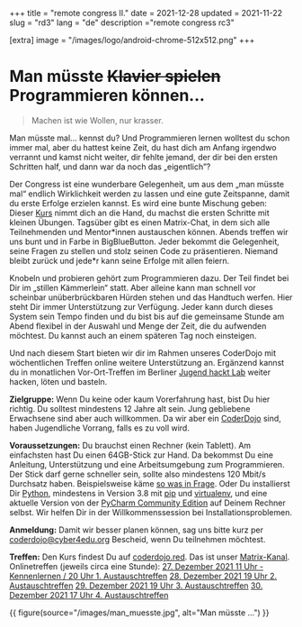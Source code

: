 +++
title = "remote congress II."
date = 2021-12-28
updated = 2021-11-22
slug = "rd3"
lang = "de"
description ="remote congress rc3"

[extra]
image = "/images/logo/android-chrome-512x512.png"
+++

# Man müsste ~~Klavier spielen~~ Programmieren können...

> Machen ist wie Wollen, nur krasser.

Man müsste mal... kennst du? Und Programmieren lernen wolltest du schon immer
mal, aber du hattest keine Zeit, du hast dich am Anfang irgendwo verrannt und
kamst nicht weiter, dir fehlte jemand, der dir bei den ersten Schritten half,
und dann war da noch das „eigentlich”?

Der Congress ist eine wunderbare Gelegenheit, um aus dem „man müsste mal“
endlich Wirklichkeit werden zu lassen und eine gute Zeitspanne, damit du erste
Erfolge erzielen kannst. Es wird eine bunte Mischung geben: Dieser
[Kurs](https://coderdojo.red) nimmt dich an die Hand, du machst die ersten
Schritte mit kleinen Übungen. Tagsüber gibt es einen Matrix-Chat, in dem sich
alle Teilnehmenden und Mentor\*innen austauschen können. Abends treffen wir uns
bunt und in Farbe in BigBlueButton. Jeder bekommt die Gelegenheit, seine Fragen
zu stellen und stolz seinen Code zu präsentieren. Niemand bleibt zurück und
jede\*r kann seine Erfolge mit allen feiern.

Knobeln und probieren gehört zum Programmieren dazu. Der Teil findet bei Dir im
„stillen Kämmerlein“ statt. Aber alleine kann man schnell vor scheinbar
unüberbrückbaren Hürden stehen und das Handtuch werfen. Hier steht Dir immer
Unterstützung zur Verfügung. Jeder kann durch dieses System sein Tempo finden
und du bist bis auf die gemeinsame Stunde am Abend flexibel in der Auswahl und
Menge der Zeit, die du aufwenden möchtest. Du kannst auch an einem späteren Tag
noch einsteigen.

Und nach diesem Start bieten wir dir im Rahmen unseres CoderDojo mit
wöchentlichen Treffen online weitere Unterstützung an. Ergänzend kannst du in
monatlichen Vor-Ort-Treffen im Berliner
[Jugend hackt Lab](https://jugendhackt.org/lab/berlin/) weiter hacken, löten und
basteln.

**Zielgruppe:** Wenn Du keine oder kaum Vorerfahrung hast, bist Du hier richtig.
Du solltest mindestens 12 Jahre alt sein. Jung gebliebene Erwachsene sind aber
auch willkommen. Da wir aber ein [CoderDojo](https://coderdojo.red) sind, haben
Jugendliche Vorrang, falls es zu voll wird.

**Voraussetzungen:** Du brauchst einen Rechner (kein Tablett). Am einfachsten
hast Du einen 64GB-Stick zur Hand. Da bekommst Du eine Anleitung, Unterstützung
und eine Arbeitsumgebung zum Programmieren. Der Stick darf gerne schneller sein,
sollte also mindestens 120 Mbit/s Durchsatz haben. Beispielsweise käme
[so was in Frage](https://www.reichelt.de/de/de/usb-stick-usb-3-2-gen1-64gb-cruzer-extreme-go-sdcz810-064g-g46-p298210.html?utm_source=Preisvergleich_&utm_medium=CPC&utm_campaign=Preisvergleich_&utm_source=psuma&utm_medium=Schottenland.de&PROVID=16&&r=1).
Oder Du installierst Dir [Python](https://www.python.org/downloads/), mindestens
in Version 3.8 mit [pip](https://geekflare.com/de/python-pip-installation/) und
[virtualenv](https://virtualenv.pypa.io/en/latest/installation.html), und eine
aktuelle Version von der
[PyCharm Community Edition](https://www.jetbrains.com/de-de/pycharm/download/#section=linux)
auf Deinem Rechner selbst. Wir helfen Dir in der Willkommenssession bei
Installationsproblemen.

**Anmeldung:** Damit wir besser planen können, sag uns bitte kurz per
coderdojo@cyber4edu.org Bescheid, wenn Du teilnehmen möchtest.

**Treffen:** Den Kurs findest Du auf [coderdojo.red](https://coderdojo.red). Das
ist unser [Matrix-Kanal](https://matrix.to/#/#coderdojo:matrix.cyber4edu.org).
Onlinetreffen (jeweils circa eine Stunde):
[27. Dezember 2021 11 Uhr - Kennenlernen / 20 Uhr 1. Austauschtreffen](<(https://https://bbb.cyber4edu.org/b/der-0rc-8x7-4re)>)
[28. Dezember 2021 19 Uhr 2. Austauschtreffen](<(https://https://bbb.cyber4edu.org/b/der-0rc-8x7-4re)>)
[29. Dezember 2021 19 Uhr 3. Austauschtreffen](<(https://https://bbb.cyber4edu.org/b/der-0rc-8x7-4re)>)
[30. Dezember 2021 17 Uhr 4. Austauschtreffen](<(https://https://bbb.cyber4edu.org/b/der-0rc-8x7-4re)>)

{{ figure(source="/images/man_muesste.jpg", alt="Man müsste …") }}
